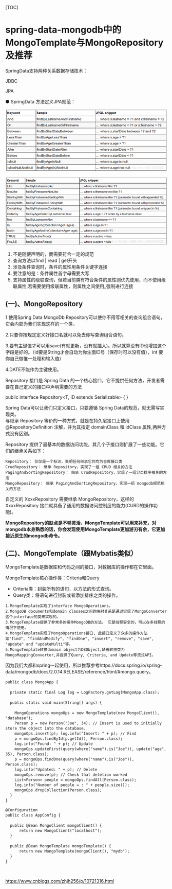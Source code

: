 [TOC]



# spring-data-mongodb中的MongoTemplate与MongoRepository及推荐

SpringData支持两种关系数据存储技术：

JDBC

JPA

● SpringData 方法定义JPA规范：

 ![img](image-202001161717/957248-20190417083329127-1799099438.png)

![img](image-202001161717/957248-20190417083337532-1344313857.png)

1. 不是随便声明的，而需要符合一定的规范
2. 查询方法以find | read | get开头
3. 涉及条件查询时，条件的属性用条件关键字连接
4. 要注意的是：条件属性首字母需要大写
5. 支持属性的级联查询，但若当前类有符合条件的属性则优先使用，而不使用级联属性,若需要使用级联属性，则属性之间使用_强制进行连接

## (一)、MongoRepository  

1.使用Spring Data MongoDb Repository可以使你不用写相关的查询组合语句，它会内部为我们实现这样的一个类。 

2.只要你按规定定义好接口名就可以免去你写查询组合语句。 

3.要有主键值才可以用save(有就更新，没有就插入)。所以就算没有ID也增加这个字段是好的。（id要是String才会自动为你生面ID号（保存时可以没有值），int 要你自己做惟一处理和输入值） 

4.DATE不能作为主键使用。 




Repository 接口是 Spring Data 的一个核心接口，它不提供任何方法，开发者需要在自己定义的接口中声明需要的方法 

public interface Repository<T, ID extends Serializable> { } 

Spring Data可以让我们只定义接口，只要遵循 Spring Data的规范，就无需写实现类。  
与继承 Repository 等价的一种方式，就是在持久层接口上使用 @RepositoryDefinition 注解，并为其指定 domainClass 和 idClass 属性,两种方式没有区别。

Repository 提供了最基本的数据访问功能，其几个子接口则扩展了一些功能。它们的继承关系如下：

```
Repository： 仅仅是一个标识，表明任何继承它的均为仓库接口类
CrudRepository： 继承 Repository，实现了一组 CRUD 相关的方法 
PagingAndSortingRepository： 继承 CrudRepository，实现了一组分页排序相关的方法 
MongoRepository： 继承 PagingAndSortingRepository，实现一组 mongodb规范相关的方法
```

自定义的 XxxxRepository 需要继承 MongoRepository，这样的 XxxxRepository 接口就具备了通用的数据访问控制层的能力(CURD的操作功能)。

**MongoRepository的缺点是不够灵活，MongoTemplate可以用来补充，对mongodb本身熟悉的话，你会发现使用MongoTemplate更加游刃有余，它更加接近原生的mongodb命令。**

## (二)、MongoTemplate（跟Mybatis类似）

MongoTemplate是数据库和代码之间的接口，对数据库的操作都在它里面。

MongoTemplate核心操作类：Criteria和Query 

- Criteria类：封装所有的语句，以方法的形式查询。
- Query类：将语句进行封装或者添加排序之类的操作。

```
1.MongoTemplate实现了interface MongoOperations。
2.MongoDB documents和domain classes之间的映射关系是通过实现了MongoConverter这个interface的类来实现的。
3.MongoTemplate提供了非常多的操作MongoDB的方法。 它是线程安全的，可以在多线程的情况下使用。
4.MongoTemplate实现了MongoOperations接口, 此接口定义了众多的操作方法如"find", "findAndModify", "findOne", "insert", "remove", "save", "update" and "updateMulti"等。
5.MongoTemplate转换domain object为DBObject,缺省转换类为MongoMappingConverter,并提供了Query, Criteria, and Update等流式API。
```

因为我们大都和spring一起使用，所以推荐参考https://docs.spring.io/spring-data/mongodb/docs/2.0.14.RELEASE/reference/html/#mongo.query。



```
public class MongoApp {

  private static final Log log = LogFactory.getLog(MongoApp.class);

  public static void main(String[] args) {

    MongoOperations mongoOps = new MongoTemplate(new MongoClient(), "database"); 
    Person p = new Person("Joe", 34); // Insert is used to initially store the object into the database.  
    mongoOps.insert(p); log.info("Insert: " + p); // Find 
    p = mongoOps.findById(p.getId(), Person.class); 
    log.info("Found: " + p); // Update 
    mongoOps.updateFirst(query(where("name").is("Joe")), update("age", 35), Person.class); 
    p = mongoOps.findOne(query(where("name").is("Joe")), Person.class); 
    log.info("Updated: " + p); // Delete  
    mongoOps.remove(p); // Check that deletion worked 
    List<Person> people = mongoOps.findAll(Person.class); 
    log.info("Number of people = : " + people.size()); 
    mongoOps.dropCollection(Person.class); 
  } 
}
```



```
@Configuration
public class AppConfig {

  public @Bean MongoClient mongoClient() {
      return new MongoClient("localhost");
  }

  public @Bean MongoTemplate mongoTemplate() {
      return new MongoTemplate(mongoClient(), "mydb");
  }
}
```

 



https://www.cnblogs.com/zhjh256/p/10721316.html